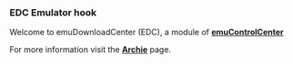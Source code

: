 ### EDC Emulator hook

Welcome to emuDownloadCenter (EDC), a module of [**emuControlCenter**](https://github.com/PhoenixInteractiveNL/emuControlCenter/wiki/)

For more information visit the [**Archie**](https://github.com/PhoenixInteractiveNL/edc-masterhook/wiki/Emulator-archie#menu) page.
